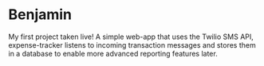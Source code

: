 # Benjamin

My first project taken live! A simple web-app that uses the Twilio SMS API, expense-tracker listens to incoming transaction messages and stores them in a database to enable more advanced reporting features later.
